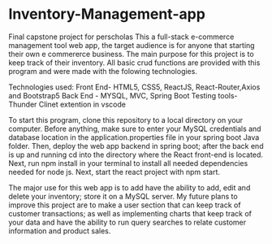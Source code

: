# Inventory-Management-app
Final capstone project for perscholas 
This a full-stack e-commerce management tool web app, the target audience is for anyone that starting their own e commererce business. The main purpose for this project is to keep track of their inventory. All basic crud functions are provided with this program and were made with the folowing technologies. 


Technologies used:
Front End- HTML5, CSS5, ReactJS, React-Router,Axios and Bootstrap5
Back End - MYSQL, MVC, Spring Boot
Testing tools-Thunder Clinet extention in vscode 

To start this program, clone this repository to a local directory on your computer. Before anything, make sure to enter your MySQL credentials and database location in the application.properties file in your spring boot Java folder. Then, deploy the web app backend in spring boot; after the back end is up and running cd into the directory where the React front-end is located. Next, run npm install in your terminal to install all needed dependencies needed for node js. Next, start the react project with npm start.

The major use for this web app is to add have the ability to add, edit and delete your inventory; store it on a MySQL server. My future plans to improve this project are to make a user section that can keep track of customer transactions; as well as implementing charts that keep track of your data and have the ability to run query searches to relate customer information and product sales. 
